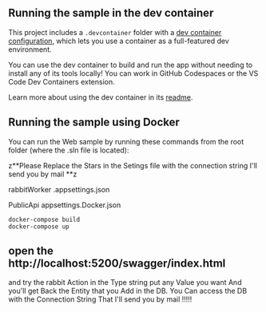 ## Running the sample in the dev container

This project includes a `.devcontainer` folder with a [dev container configuration](https://containers.dev/), which lets you use a container as a full-featured dev environment.

You can use the dev container to build and run the app without needing to install any of its tools locally! You can work in GitHub Codespaces or the VS Code Dev Containers extension.

Learn more about using the dev container in its [readme](/.devcontainer/devcontainerreadme.md).

## Running the sample using Docker

You can run the Web sample by running these commands from the root folder (where the .sln file is located):

 z**Please Replace the Stars in the Setings file with the connection string I'll send you by mail **z
 
  rabbitWorker .appsettings.json
  
  PublicApi appsettings.Docker.json

```
docker-compose build
docker-compose up

```

## open the http://localhost:5200/swagger/index.html
and try the rabbit Action 
in the Type string put any Value you want And you'll get Back the Entity that you Add in the DB.
You Can access the DB with the Connection String That I'll send you by mail !!!!!


